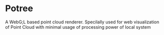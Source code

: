 # Potree
A WebG;L based point cloud renderer. Specilally used for web visualization of Point Cloud with minimal usage of processing power of local system
